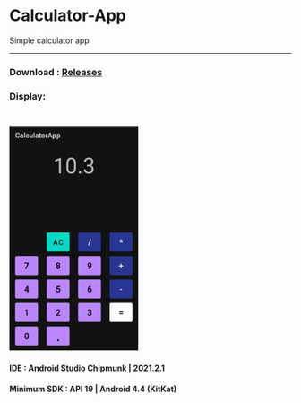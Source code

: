 # Calculator-App
Simple calculator app
<hr>
<h3>Download : <a href="https://github.com/NotShrirang/Calculator-App/releases/tag/0.0.1">Releases</a></h3>
<h3>Display:<h3>
<br>
<img src="https://github.com/NotShrirang/Calculator-App/blob/main/app/app-display.png" width=230 height=400/>
<h4>IDE : Android Studio Chipmunk | 2021.2.1</h4>
<h4>Minimum SDK : API 19 | Android 4.4 (KitKat)</h4>
